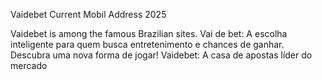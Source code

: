 Vaidebet Current Mobil Address 2025


Vaidebet is among the famous Brazilian sites.
Vai de bet: A escolha inteligente para quem busca entretenimento e chances de ganhar. Descubra uma nova forma de jogar!
Vaidebet: A casa de apostas líder do mercado
